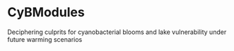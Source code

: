 # CyBModules
Deciphering culprits for cyanobacterial blooms and lake vulnerability under future warming scenarios
